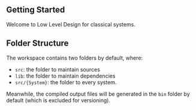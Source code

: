 ## Getting Started

Welcome to Low Level Design for classical systems.

## Folder Structure

The workspace contains two folders by default, where:

- `src`: the folder to maintain sources
- `lib`: the folder to maintain dependencies
- `src/{System}`: the folder to every system.

Meanwhile, the compiled output files will be generated in the `bin` folder by default (which is excluded for versioning).

